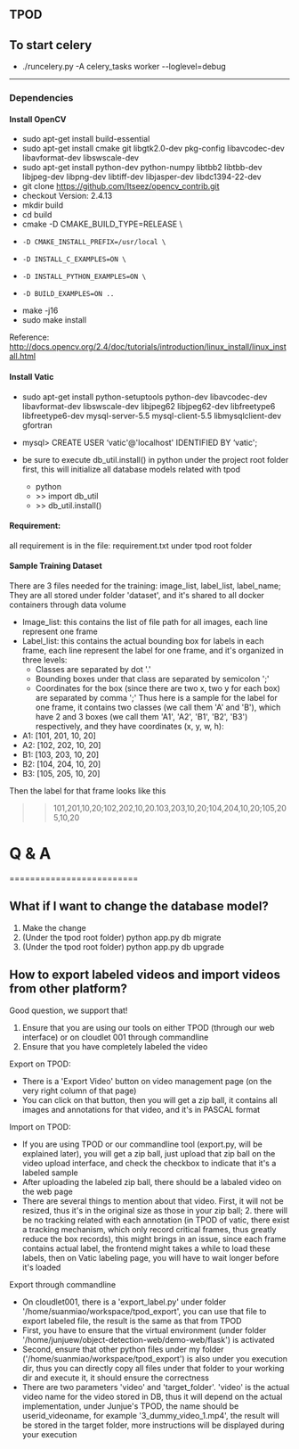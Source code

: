 ## TPOD

## To start celery
* ./runcelery.py -A celery_tasks worker --loglevel=debug

-----------------
### Dependencies

#### Install OpenCV
* sudo apt-get install build-essential
* sudo apt-get install cmake git libgtk2.0-dev pkg-config libavcodec-dev libavformat-dev libswscale-dev
* sudo apt-get install python-dev python-numpy libtbb2 libtbb-dev libjpeg-dev libpng-dev libtiff-dev libjasper-dev libdc1394-22-dev
* git clone https://github.com/Itseez/opencv_contrib.git
* checkout Version: 2.4.13
* mkdir build
* cd build
* cmake -D CMAKE_BUILD_TYPE=RELEASE \
*     -D CMAKE_INSTALL_PREFIX=/usr/local \
*     -D INSTALL_C_EXAMPLES=ON \
*     -D INSTALL_PYTHON_EXAMPLES=ON \
*     -D BUILD_EXAMPLES=ON ..
* make -j16
* sudo make install


Reference: http://docs.opencv.org/2.4/doc/tutorials/introduction/linux_install/linux_install.html


#### Install Vatic
* sudo apt-get install python-setuptools python-dev libavcodec-dev libavformat-dev libswscale-dev libjpeg62 libjpeg62-dev libfreetype6 libfreetype6-dev mysql-server-5.5 mysql-client-5.5 libmysqlclient-dev gfortran

* mysql> CREATE USER ‘vatic'@'localhost' IDENTIFIED BY ‘vatic';
* be sure to execute db_util.install() in python under the project root folder first, this will initialize all database models related with tpod
    * python
    * \>> import db_util
    * \>> db_util.install()


#### Requirement:
all requirement is in the file: requirement.txt under tpod root folder


#### Sample Training Dataset
There are 3 files needed for the training: image_list, label_list, label_name; They are all stored under folder 'dataset', and it's shared to all docker containers through data volume
* Image_list: this contains the list of file path for all images, each line represent one frame
* Label_list: this contains the actual bounding box for labels in each frame, each line represent the label for one frame, and it's organized in three levels:
    * Classes are separated by dot '.'
    * Bounding boxes under that class are separated by semicolon ';'
    * Coordinates for the box (since there are two x, two y for each box) are separated by comma ';'
Thus here is a sample for the label for one frame, it contains two classes (we call them 'A' and 'B'), which have 2 and 3 boxes (we call them 'A1', 'A2', 'B1', 'B2', 'B3') respectively, and they have coordinates (x, y, w, h):
* A1: [101, 201, 10, 20] 
* A2: [102, 202, 10, 20]
* B1: [103, 203, 10, 20]
* B2: [104, 204, 10, 20]
* B3: [105, 205, 10, 20]

Then the label for that frame looks like this 
>> 101,201,10,20;102,202,10,20.103,203,10,20;104,204,10,20;105,205,10,20


# Q & A
=========================



## What if I want to change the database model? 
1. Make the change
2. (Under the tpod root folder) python app.py db migrate 
3. (Under the tpod root folder) python app.py db upgrade


## How to export labeled videos and import videos from other platform?

Good question, we support that!

1. Ensure that you are using our tools on either TPOD (through our web interface) or on cloudlet 001 through commandline
2. Ensure that you have completely labeled the video

Export on TPOD:
* There is a 'Export Video' button on video management page (on the very right column of that page)
* You can click on that button, then you will get a zip ball, it contains all images and annotations for that video, and it's in PASCAL format

Import on TPOD:
* If you are using TPOD or our commandline tool (export.py, will be explained later), you will get a zip ball, just upload that zip ball on the video upload interface, and check the checkbox to indicate that it's a labeled sample 
* After uploading the labeled zip ball, there should be a labaled video on the web page
* There are several things to mention about that video. First, it will not be resized, thus it's in the original size as those in your zip ball; 2. there will be no tracking related with each annotation (in TPOD of vatic, there exist a tracking mechanism, which only record critical frames, thus greatly reduce the box records), this might brings in an issue, since each frame contains actual label, the frontend might takes a while to load these labels, then on Vatic labeling page, you will have to wait longer before it's loaded 

Export through commandline
* On cloudlet001, there is a 'export_label.py' under folder '/home/suanmiao/workspace/tpod_export', you can use that file to export labeled file, the result is the same as that from TPOD
* First, you have to ensure that the virtual environment (under folder '/home/junjuew/object-detection-web/demo-web/flask') is activated
* Second, ensure that other python files under my folder ('/home/suanmiao/workspace/tpod_export') is also under you execution dir, thus you can directly copy all files under that folder to your working dir and execute it, it should ensure the correctness
* There are two parameters 'video' and 'target_folder'. 'video' is the actual video name for the video stored in DB, thus it will depend on the actual implementation, under Junjue's TPOD, the name should be userid_videoname, for example '3_dummy_video_1.mp4', the result will be stored in the target folder, more instructions will be displayed during your execution



















